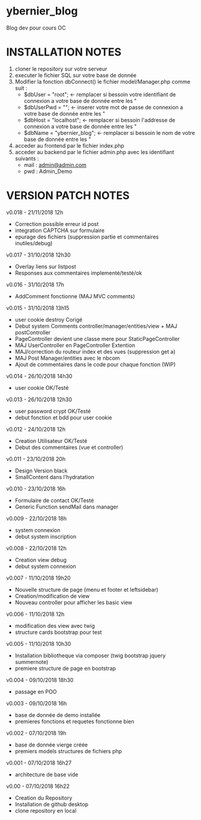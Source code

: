 # ybernier_blog

Blog dev pour cours OC

# INSTALLATION NOTES

1) cloner le repository sur votre serveur
2) executer le fichier SQL sur votre base de donnée
3) Modifier la fonction dbConnect() le fichier model/Manager.php comme suit :
    - $dbUser = "root"; <- remplacer si bessoin votre identifiant de connexion a votre base de donnée entre les "
    - $dbUserPwd = ""; <- inserer votre mot de passe de connexion a votre base de donnée entre les "
    - $dbHost = "localhost"; <- remplacer si bessoin l'addresse de connexion a votre base de donnée entre les "
    - $dbName = "ybernier_blog"; <- remplacer si bessoin le nom de votre base de donnée entre les "
4) acceder au frontend par le fichier index.php
5) acceder au backend par le fichier admin.php avec les identifiant suivants : 
    - mail : admin@admin.com
    - pwd : Admin_Demo



# VERSION PATCH NOTES 

v0.018 - 21/11/2018 12h
- Correction possible erreur id post
- integration CAPTCHA sur formulaire
- epurage des fichiers (suppression partie et commentaires inutiles/debug)

v0.017 - 31/10/2018 12h30
- Overlay liens sur listpost
- Responses aux commentaires implementé/testé/ok

v0.016 - 31/10/2018 17h
- AddComment fonctionne (MAJ MVC comments)

v0.015 - 31/10/2018 13h15
- user cookie destroy Corigé
- Debut system Comments controller/manager/entities/view + MAJ postController
- PageController devient une classe mere pour StaticPageController
- MAJ UserController en PageController Extention
- MAJ/correction du routeur index et des vues (suppression get a) 
- MAJ Post Manager/entities avec le nbcom
- Ajout de commentaires dans le code pour chaque fonction (WIP)

v0.014 - 26/10/2018 14h30
- user cookie OK/Testé

v0.013 - 26/10/2018 12h30
- user password crypt OK/Testé
- debut fonction et bdd pour user cookie

v0.012 - 24/10/2018 12h
- Creation Utilisateur OK/Testé
- Debut des commentaires (vue et controller)

v0.011 - 23/10/2018 20h
- Design Version black 
- SmallContent dans l'hydratation

v0.010 - 23/10/2018 16h
- Formulaire de contact OK/Testé 
- Generic Function sendMail dans manager

v0.009 - 22/10/2018 18h
- system connexion
- debut system inscription

v0.008 - 22/10/2018 12h
- Creation view debug
- debut system connexion

v0.007 - 11/10/2018 19h20
- Nouvelle structure de page (menu et footer et leftsidebar)
- Creation/modification de view
- Nouveau controller pour afficher les basic view

v0.006 - 11/10/2018 12h
- modification des view avec twig
- structure cards bootstrap pour test

v0.005 - 11/10/2018 10h30
- Installation bibliotheque via composer (twig bootstrap jquery summernote)
- premiere structure de page en bootstrap

v0.004 - 09/10/2018 18h30
- passage en POO

v0.003 - 09/10/2018 16h
- base de donnée de demo installée
- premieres fonctions et requetes fonctionne bien

v0.002 - 07/10/2018 19h
- base de donnée vierge créée
- premiers models structures de fichiers php

v0.001 - 07/10/2018 16h27
- architecture de base vide

v0.00 - 07/10/2018 16h22
- Creation du Repository
- Installation de github desktop
- clone repository en local